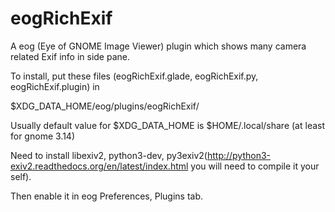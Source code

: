 # eogRichExif
A eog (Eye of GNOME Image Viewer) plugin which shows many camera related Exif info in side pane.

To install, put these files (eogRichExif.glade, eogRichExif.py, eogRichExif.plugin) in

  $XDG_DATA_HOME/eog/plugins/eogRichExif/

Usually default value for $XDG_DATA_HOME is $HOME/.local/share (at least for gnome 3.14)

Need to install libexiv2, python3-dev, py3exiv2(http://python3-exiv2.readthedocs.org/en/latest/index.html you will need to compile it your self).

Then enable it in eog Preferences, Plugins tab.
